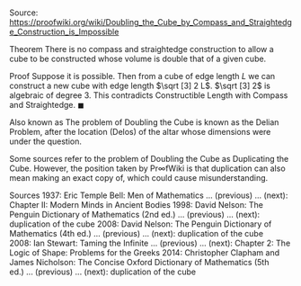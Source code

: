 # 

Source: https://proofwiki.org/wiki/Doubling_the_Cube_by_Compass_and_Straightedge_Construction_is_Impossible



Theorem
There is no compass and straightedge construction to allow a cube to be constructed whose volume is double that of a given cube.


Proof
Suppose it is possible.
Then from a cube of edge length $L$ we can construct a new cube with edge length $\sqrt [3] 2 L$.
$\sqrt [3] 2$ is algebraic of degree $3$.
This contradicts Constructible Length with Compass and Straightedge.
$\blacksquare$


Also known as
The problem of Doubling the Cube is known as the Delian Problem, after the location (Delos) of the altar whose dimensions were under the question.

Some sources refer to the problem of Doubling the Cube as Duplicating the Cube.
However, the position taken by $\mathsf{Pr} \infty \mathsf{fWiki}$ is that duplication can also mean making an exact copy of, which could cause misunderstanding.


Sources
1937: Eric Temple Bell: Men of Mathematics ... (previous) ... (next): Chapter $\text{II}$: Modern Minds in Ancient Bodies
1998: David Nelson: The Penguin Dictionary of Mathematics (2nd ed.) ... (previous) ... (next): duplication of the cube
2008: David Nelson: The Penguin Dictionary of Mathematics (4th ed.) ... (previous) ... (next): duplication of the cube
2008: Ian Stewart: Taming the Infinite ... (previous) ... (next): Chapter $2$: The Logic of Shape: Problems for the Greeks
2014: Christopher Clapham and James Nicholson: The Concise Oxford Dictionary of Mathematics (5th ed.) ... (previous) ... (next): duplication of the cube




